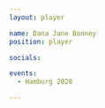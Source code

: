 ```yaml
---
layout: player

name: Dana Jane Bonney
position: player

socials:

events:
  - Hamburg 2020

---
```

